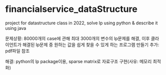 # financialservice_dataStructure
project for datastructure class in 2022, solve lp using python &amp; describe it using java

문제상황: 80000개의 case에 관해 최대 3000개의 변수의 lp문제를 해결, 이후 클라이언트가 해결된 lp문제 중 원하는 값을 쉽게 찾을 수 있게 하는 프로그램 만들기
추가: pdf파일 참조

해결: python의 lp package이용, sparse matrix로 자료구조 구현(사유: 메모리 최적화)
